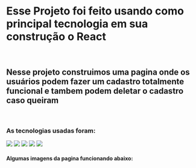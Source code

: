 <h1>Esse Projeto foi feito usando como principal tecnologia em sua construção o React</h1>
<br>
<h2>Nesse projeto construimos uma pagina onde os usuários podem fazer um cadastro totalmente funcional e tambem podem deletar o cadastro caso queiram</h2>
<br>
<h3>As tecnologias usadas foram:</h3>
<img src= "https://img.shields.io/badge/HTML5-E34F26?style=for-the-badge&logo=html5&logoColor=white">
<img src="https://img.shields.io/badge/CSS3-1572B6?style=for-the-badge&logo=css3&logoColor=white">
<img src="https://img.shields.io/badge/JavaScript-F7DF1E?style=for-the-badge&logo=javascript&logoColor=black">
<img src="https://img.shields.io/badge/Node.js-43853D?style=for-the-badge&logo=node.js&logoColor=white">
<img src="https://img.shields.io/badge/React-20232A?style=for-the-badge&logo=react&logoColor=61DAFB">

<h4> Algumas imagens da pagina funcionando abaixo:</h4>